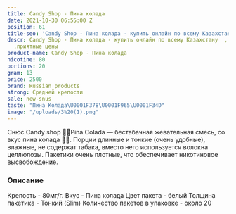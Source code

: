 ```yaml
---
title: Candy Shop - Пина колада
date: 2021-10-30 06:55:00 Z
position: 61
title-seo: 'Candy Shop - Пина колада - купить онлайн по всему Казахстану '
descr: Candy Shop - Пина колада - купить онлайн по всему Казахстану  , свежий товар
  ,приятные цены
product-name: Candy Shop - Пина колада
nicotine: 80
portions: 20
gram: 13
price: 2500
brand: Russian products
strong: Средней крепости
sale: new-snus
taste: "Пина Колада\U0001F378\U0001F965\U0001F34D"
image: "/uploads/3%20(1).png"
---
```


Снюс Candy shop 🥥🍍Pina Colada — бестабачная жевательная смесь, со вкус пина колада 🥥🍍. Порции длинные и тонкие (очень удобные), влажные, не содержат табака, вместо него используется волокна целлюлозы. Пакетики очень плотные, что обеспечивает никотиновое высвобождение. 

### Описание
Крепость - 80мг/г.
Вкус - Пина колада
Цвет пакета - белый
Толщина пакетика - Тонкий (Slim)
Количество пакетов в упаковке - около 20
